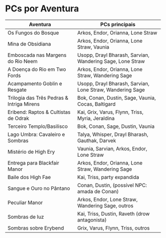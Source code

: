 # PCs por Aventura

| Aventura                                    | PCs principais                                      |
|----------------------------------------------|-----------------------------------------------------|
| Os Fungos do Bosque                         | Arkos, Endor, Orianna, Lone Straw                   |
| Mina de Obsidiana                           | Arkos, Endor, Orianna, Lone Straw, Vaunia           |
| Emboscada nas Margens do Rio Neem           | Usopp, Drayl Bharash, Sarvian, Wandering Sage, Lone Straw |
| A Doença do Rio em Two Fords                | Arkos, Endor, Orianna, Lone Straw, Wandering Sage   |
| Acampamento Goblin e Resgate                | Usopp, Drayl Bharash, Sarvian, Lone Straw, Wandering Sage |
| Trilogia das Três Pedras & Intriga Mirens   | Bok, Conan, Dustin, Sage, Vaunia, Cocas, Baltigard  |
| Eribend: Raptos & Cultistas de Odrak        | Kai, Grix, Varus, Flynn, Triss, Myria, Jeraldina    |
| Terceiro Templo/Basilisco                   | Bok, Conan, Sage, Dustin, Vaunia                    |
| Lago Umbra: Cavaleiro e Sombras             | Talya, Whisper, Drayl Bharash, Gauthak, Darvek      |
| Mistério de High Ery                        | Vaunia, Sarvian, Arkos, Endor, Lone Straw           |
| Entrega para Blackfair Manor                | Arkos, Endor, Orianna, Lone Straw, Wandering Sage   |
| Baile dos High Fae                          | Kai, Triss, party expandida                         |
| Sangue e Ouro no Pântano                    | Conan, Dustin, (possível NPC: amada de Conan)       |
| Peculiar Manor                              | Arkos, Endor, Lone Straw, Wandering Sage, outros    |
| Sombras de Iuz                              | Kai, Triss, Dustin, Raveth (drow antagonista)       |
| Sombras sobre Erybend                       | Grix, Varus, Flynn, Triss, outros                   |
